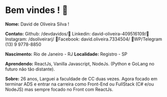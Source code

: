# Bem vindes !  :tada: 

**Nome:** David de Oliveira Silva !

**Contato:** Github: /devdavidos/💖 Linkedin: david-oliveira-409516109/💖Instagram: /dsoliveirarj/ 💖Facebook: david.oliveira.7334504/ 💖WP/Telegram (13) 9 9778-8850

**Nascimento:** Rio de Janeiro - RJ
**Localidade:** Registro - SP

**Aprendendo:** ReactJs, Vanilla Javascript, NodeJs. (Python e GoLang no futuro não tão distante).

**Sobre:** 26 anos, Larguei a faculdade de CC duas vezes. Agora focado em terminar ADS e entrar na carreira como Front-End ou FullStack (C# e/ou NodeJS) mas sempre focado no Front com ReactJs.